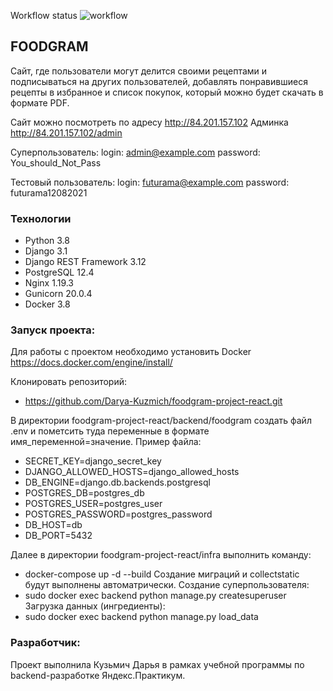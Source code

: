Workflow status
![workflow](https://github.com/Darya-Kuzmich/foodgram-project-react/actions/workflows/foodgram_workflow.yml/badge.svg)

## FOODGRAM
Сайт, где пользователи могут делится своими рецептами и подписываться на других пользователей, добавлять понравившиеся рецепты в избранное и список покупок, который можно будет скачать в формате PDF.

Сайт можно посмотреть по адресу http://84.201.157.102
Админка http://84.201.157.102/admin

Суперпользователь:
login: admin@example.com
password: You_should_Not_Pass

Тестовый пользователь:
login: futurama@example.com
password: futurama12082021

### Технологии
- Python 3.8
- Django 3.1
- Django REST Framework 3.12
- PostgreSQL 12.4  
- Nginx 1.19.3
- Gunicorn 20.0.4
- Docker 3.8

### Запуск проекта:
Для работы с проектом необходимо установить Docker https://docs.docker.com/engine/install/

Клонировать репозиторий:
- https://github.com/Darya-Kuzmich/foodgram-project-react.git

В директории foodgram-project-react/backend/foodgram создать файл .env и пометсить туда переменные в формате имя_переменной=значение. Пример файла:
- SECRET_KEY=django_secret_key
- DJANGO_ALLOWED_HOSTS=django_allowed_hosts
- DB_ENGINE=django.db.backends.postgresql
- POSTGRES_DB=postgres_db
- POSTGRES_USER=postgres_user
- POSTGRES_PASSWORD=postgres_password
- DB_HOST=db
- DB_PORT=5432

Далее в директории foodgram-project-react/infra выполнить команду:
- docker-compose up -d --build
Создание миграций и collectstatic будут выполнены автоматрически.
Создание суперпользователя:
- sudo docker exec backend python manage.py createsuperuser
Загрузка данных (ингредиенты):
- sudo docker exec backend python manage.py load_data

### Разработчик:
Проект выполнила Кузьмич Дарья в рамках учебной программы по backend-разработке Яндекс.Практикум.
